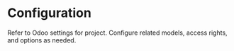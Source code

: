 # Configuration

Refer to Odoo settings for project. Configure related models, access rights, and options as needed.
